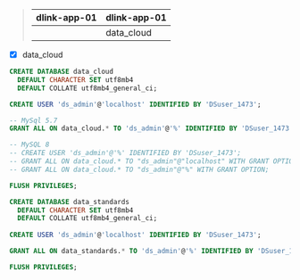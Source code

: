 > | dlink-app-01 | dlink-app-01 |
> | ------------ | ------------ |
> |              | data_cloud   |

- [x] data_cloud

```sql
CREATE DATABASE data_cloud
  DEFAULT CHARACTER SET utf8mb4
  DEFAULT COLLATE utf8mb4_general_ci;

CREATE USER 'ds_admin'@'localhost' IDENTIFIED BY 'DSuser_1473';

-- MySql 5.7
GRANT ALL ON data_cloud.* TO 'ds_admin'@'%' IDENTIFIED BY 'DSuser_1473';

-- MySQL 8
-- CREATE USER 'ds_admin'@'%' IDENTIFIED BY 'DSuser_1473';
-- GRANT ALL ON data_cloud.* TO "ds_admin"@"localhost" WITH GRANT OPTION;
-- GRANT ALL ON data_cloud.* TO "ds_admin"@"%" WITH GRANT OPTION;

FLUSH PRIVILEGES;
```



```sql
CREATE DATABASE data_standards
  DEFAULT CHARACTER SET utf8mb4
  DEFAULT COLLATE utf8mb4_general_ci;
  
CREATE USER 'ds_admin'@'localhost' IDENTIFIED BY 'DSuser_1473';

GRANT ALL ON data_standards.* TO 'ds_admin'@'%' IDENTIFIED BY 'DSuser_1473';

FLUSH PRIVILEGES;
```





```mermaid
```

